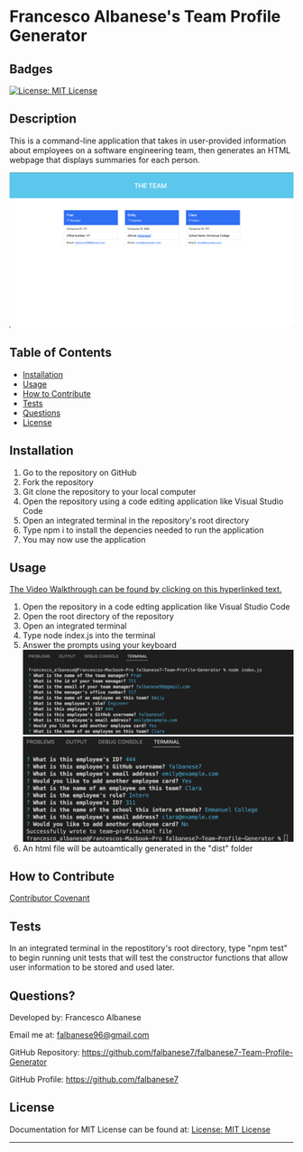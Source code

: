 # Francesco Albanese's Team Profile Generator

## Badges

[![License: MIT License](https://img.shields.io/badge/license-MIT%20License-blue)](https://choosealicense.com/licenses/mit/)

## Description

This is a command-line application that takes in user-provided information about employees on a software engineering team, then generates an HTML webpage that displays summaries for each person.

![Finished-HTML-Example](./Images/Screen%20Shot%202022-05-29%20at%205.52.35%20AM.png)

## Table of Contents

- [Installation](#installation)
- [Usage](#usage)
- [How to Contribute](#how-to-contribute)
- [Tests](#tests)
- [Questions](#questions)
- [License](#license)

## Installation

1. Go to the repository on GitHub
2. Fork the repository
3. Git clone the repository to your local computer
4. Open the repository using a code editing application like Visual Studio Code
5. Open an integrated terminal in the repository's root directory
6. Type npm i to install the depencies needed to run the application
7. You may now use the application

## Usage

[The Video Walkthrough can be found by clicking on this hyperlinked text.](https://drive.google.com/file/d/1wscDUCkuoHkPUd-saOFuxp7mhL-Xfk01/view?usp=sharing)

1. Open the repository in a code edting application like Visual Studio Code
2. Open the root directory of the repository
3. Open an integrated terminal
4. Type node index.js into the terminal
5. Answer the prompts using your keyboard
   ![First-prompts](./Images/Screen%20Shot%202022-05-29%20at%205.27.55%20AM.png)
   ![Last-prompts](./Images/Screen%20Shot%202022-05-29%20at%205.28.34%20AM.png)
6. An html file will be autoamtically generated in the "dist" folder

## How to Contribute

[Contributor Covenant](https://www.contributor-covenant.org/)

## Tests

In an integrated terminal in the repostitory's root directory, type "npm test" to begin running unit tests that will test the constructor functions that allow user information to be stored and used later.

## Questions?

Developed by: Francesco Albanese

Email me at: falbanese96@gmail.com

GitHub Repository: https://github.com/falbanese7/falbanese7-Team-Profile-Generator

GitHub Profile: https://github.com/falbanese7

## License

Documentation for MIT License can be found at:
[License: MIT License](https://choosealicense.com/licenses/mit/)

---
